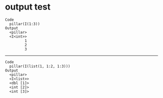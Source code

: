 # output test

    Code
      pillar(I(1:3))
    Output
      <pillar>
      <I<int>>
             1
             2
             3

---

    Code
      pillar(I(list(1, 1:2, 1:3)))
    Output
      <pillar>
      <I<list>>
      <dbl [1]>
      <int [2]>
      <int [3]>

